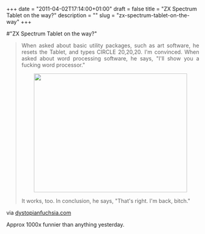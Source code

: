 +++
date = "2011-04-02T17:14:00+01:00"
draft = false
title = "ZX Spectrum Tablet on the way?"
description = ""
slug = "zx-spectrum-tablet-on-the-way"
+++

#"ZX Spectrum Tablet on the way?"


 <div class="posterous_bookmarklet_entry">
 <blockquote class="posterous_long_quote"><div style="text-align: justify;">When asked about basic utility packages, such as art software, he resets the Tablet, and types CIRCLE 20,20,20. I'm convinced. When asked about word processing software, he says, "I'll show you a fucking word processor."</div><p /><div style="text-align: center;"><img src="http://3.bp.blogspot.com/_fNMBRTkmcY0/S2hRnREHliI/AAAAAAAAAK4/MOr1WNy4pcE/s400/wordproc.jpg" height="311" width="400" /></div><p /><div style="text-align: justify;">It works, too. In conclusion, he says, "That's right. I'm back, bitch."</div></blockquote>

<div class="posterous_quote_citation">via <a href="http://www.dystopianfuchsia.com/2010/02/show-me-where-he-touched-you.html">dystopianfuchsia.com</a></div>
 <p>Approx 1000x funnier than anything yesterday.</p></div>
 